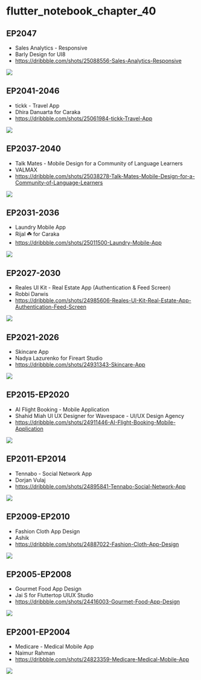 # flutter_notebook_chapter_40

## EP2047

- Sales Analytics - Responsive
- Barly Design for UI8
- https://dribbble.com/shots/25088556-Sales-Analytics-Responsive

<img src="https://cdn.dribbble.com/userupload/17181610/file/original-bd4f1fdf67679008f5225772b2e080f7.jpg?resize=1905x1429"/>


## EP2041-2046

- tickk - Travel App
- Dhira Danuarta for Caraka
- https://dribbble.com/shots/25061984-tickk-Travel-App

<img src="https://cdn.dribbble.com/userupload/17181610/file/original-bd4f1fdf67679008f5225772b2e080f7.jpg?resize=1905x1429"/>


## EP2037-2040

- Talk Mates - Mobile Design for a Community of Language Learners
- VALMAX
- https://dribbble.com/shots/25038278-Talk-Mates-Mobile-Design-for-a-Community-of-Language-Learners

<img src="https://cdn.dribbble.com/userupload/17110598/file/original-59dcf5051d5f50ce1425efd8fbd2cebf.jpg?resize=1905x1429"/>

## EP2031-2036

- Laundry Mobile App
- Rijal ☘️ for Caraka
- https://dribbble.com/shots/25011500-Laundry-Mobile-App

<img src="https://cdn.dribbble.com/userupload/17028271/file/original-3ecaf259b151f68b9359a1389a53d047.jpg?resize=1600x1199"/>

## EP2027-2030

- Reales UI Kit - Real Estate App (Authentication & Feed Screen)
- Robbi Darwis
- https://dribbble.com/shots/24985606-Reales-UI-Kit-Real-Estate-App-Authentication-Feed-Screen

<img src="https://cdn.dribbble.com/userupload/16953679/file/original-b5b775e70f7d70291f5342145f892306.jpg?resize=1905x1429"/>

## EP2021-2026

- Skincare App
- Nadya Lazurenko for Fireart Studio
- https://dribbble.com/shots/24931343-Skincare-App

<img src="https://cdn.dribbble.com/userupload/16790156/file/original-8f73ebe61d08e4722db80f1534245426.jpg?resize=1905x1429"/>

## EP2015-EP2020

- AI Flight Booking - Mobile Application
- Shahid Miah UI UX Designer for Wavespace - UI/UX Design Agency
- https://dribbble.com/shots/24911446-AI-Flight-Booking-Mobile-Application

<img src="https://cdn.dribbble.com/userupload/16733340/file/original-4b074a972882443030e6e21c0c2d55ee.png?resize=1905x1429"/>

## EP2011-EP2014

- Tennabo - Social Network App
- Dorjan Vulaj
- https://dribbble.com/shots/24895841-Tennabo-Social-Network-App

<img src="https://cdn.dribbble.com/userupload/16685875/file/original-a8884dc76ec2a8fa09a4059332122e4f.png?resize=1504x1128"/>

## EP2009-EP2010

- Fashion Cloth App Design
- Ashik
- https://dribbble.com/shots/24887022-Fashion-Cloth-App-Design

<img src="https://cdn.dribbble.com/userupload/16660555/file/original-26f6c8f11619f456a216ea91c342c5a2.png?resize=1905x1429"/>

## EP2005-EP2008

- Gourmet Food App Design
- Jai S for Fluttertop UIUX Studio
- https://dribbble.com/shots/24416003-Gourmet-Food-App-Design

<img src="https://cdn.dribbble.com/userupload/15286836/file/original-83f9e5af9b2c87726648f7ac508c3c72.png?resize=1905x1429"/>

## EP2001-EP2004

- Medicare - Medical Mobile App
- Naimur Rahman
- https://dribbble.com/shots/24823359-Medicare-Medical-Mobile-App

<img src="https://cdn.dribbble.com/userupload/16475563/file/original-18bcccc5dcfc8c9dc25f478139eb5c53.png?resize=1600x1200"/>
